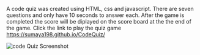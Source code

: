 A code quiz was created using HTML, css and javascript. There are seven questions and only have 10 seconds to answer each. After the game is completed the score will be diplayed on the score board at the the end of the game. Click the link to play the quiz game https://sumaya198.github.io/CodeQuiz/

![code Quiz Screenshot](imgs/codeQuizScreenshot.jpg)